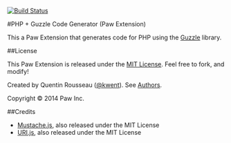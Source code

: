 [![Build Status](https://travis-ci.org/LuckyMarmot/Paw-PHPGuzzleCodeGenerator.svg?branch=master)](https://travis-ci.org/LuckyMarmot/Paw-PHPGuzzleCodeGenerator)

#PHP + Guzzle Code Generator (Paw Extension)

This a Paw Extension that generates code for PHP using the [Guzzle](http://guzzle.readthedocs.org/en/latest/) library.

##License

This Paw Extension is released under the [MIT License](LICENSE). Feel free to fork, and modify!

Created by Quentin Rousseau ([@kwent](https://github.com/kwent)). See [Authors](AUTHORS.md).

Copyright © 2014 Paw Inc.

##Credits

* [Mustache.js](https://github.com/janl/mustache.js/), also released under the MIT License
* [URI.js](http://medialize.github.io/URI.js/), also released under the MIT License

